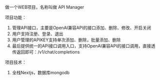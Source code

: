 做一个WEB项目，名称叫做 API Manager

项目功能：
1. 管理API接口，主要是OpenAI兼容API的接口添加、删除、修改、开启关闭
2. 用户支持注册、登录、退出
3. 用户管理的APIKEY支持单次添加、删除，批量添加、删除
4. 最后提供统一的API接口调用入口，支持OpenAI兼容API的接口调用，直接透传返回即可：/v1/chat/completions


项目技术：
1. 全栈Nextjs，数据库mongodb